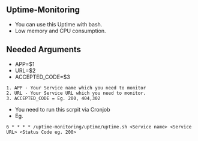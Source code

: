 ## Uptime-Monitoring
* You can use this Uptime with bash.
* Low memory and CPU consumption.

## Needed Arguments

* APP=$1
* URL=$2
* ACCEPTED_CODE=$3

```
1. APP - Your Service name which you need to monitor
2. URL - Your Service URL which you need to monitor.
3. ACCEPTED_CODE = Eg. 200, 404,302
```

* You need to run this scrpit via Cronjob
* Eg.
``` 
6 * * * * /uptime-monitoring/uptime/uptime.sh <Service name> <Service URL> <Status Code eg. 200>
```
